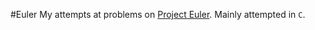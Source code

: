 #Euler
My attempts at problems on [Project Euler](http://projecteuler.net).
Mainly attempted in ```C```.
